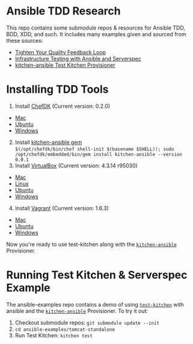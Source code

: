 Ansible TDD Research
====================

This repo contains some submodule repos & resources for Ansible TDD, BDD, XDD, and such.
It includes many examples given and sourced from these sources:

 - [Tighten Your Quality Feedback Loop][1]
 - [Infrastructure Testing with Ansible and Serverspec][2]
 - [kitchen-ansible Test Kitchen Provisioner][4]

Installing TDD Tools
====================

 1. Install [ChefDK][3] (Current version: 0.2.0)
   - [Mac][chefdk-mac]
   - [Ubuntu][chefdk-ubuntu]
   - [Windows][chefdk-win]
 2. Install [kitchen-ansible gem][4]<br/>`$(/opt/chefdk/bin/chef shell-init $(basename $SHELL)); sudo /opt/chefdk/embedded/bin/gem install kitchen-ansible --version 0.0.1`
 3. Install [VirtualBox][6] (Current version: 4.3.14 r95030)
   - [Mac][vbox-mac]
   - [Linux][vbox-lin]
   - [Ubuntu][vbox-ubuntu]
   - [Windows][vbox-win]
 4. Install [Vagrant][7] (Current version: 1.6.3)
   - [Mac][vagrant-mac]
   - [Ubuntu][vagrant-ubuntu]
   - [Windows][vagrant-win]

Now you're ready to use test-kitchen along with the [`kitchen-ansible`][4] Provisioner.

Running Test Kitchen & Serverspec Example
=========================================

The ansible-examples repo contains a demo of using [`test-kitchen`][5] with ansible and the [`kitchen-ansible`][4] Provisioner.  To try it out:

 1. Checkout submodule repos: `git submodule update --init`
 2. `cd ansible-examples/tomcat-standalone`
 3. Run Test Kitchen: `kitchen test`

[1]: https://mestachs.wordpress.com/tag/server-spec/
[2]: http://sharknet.us/2014/02/06/infrastructure-testing-with-ansible-and-serverspec-part-2/
[3]: http://downloads.getchef.com/chef-dk/
[4]: https://github.com/neillturner/kitchen-ansible
[5]: http://kitchen.ci
[6]: https://www.virtualbox.org/
[7]: http://www.vagrantup.com/downloads.html

[chefdk-mac]: https://opscode-omnibus-packages.s3.amazonaws.com/mac_os_x/10.9/x86_64/chefdk-0.2.0-2.dmg
[chefdk-ubuntu]: https://opscode-omnibus-packages.s3.amazonaws.com/ubuntu/12.04/x86_64/chefdk_0.2.0-2_amd64.deb
[chefdk-win]: https://opscode-omnibus-packages.s3.amazonaws.com/windows/2008r2/x86_64/chefdk-windows-0.2.0-2.windows.msi
[vbox-mac]: http://download.virtualbox.org/virtualbox/4.3.14/VirtualBox-4.3.14-95030-OSX.dmg
[vbox-win]: http://download.virtualbox.org/virtualbox/4.3.14/VirtualBox-4.3.14-95030-Win.exe
[vbox-lin]: https://www.virtualbox.org/wiki/Linux_Downloads
[vbox-ubuntu]: http://download.virtualbox.org/virtualbox/4.3.14/virtualbox-4.3_4.3.14-95030~Ubuntu~precise_amd64.deb
[vagrant-mac]: https://dl.bintray.com/mitchellh/vagrant/vagrant_1.6.3.dmg
[vagrant-ubuntu]: https://dl.bintray.com/mitchellh/vagrant/vagrant_1.6.3_x86_64.deb
[vagrant-win]: https://dl.bintray.com/mitchellh/vagrant/vagrant_1.6.3.msi
